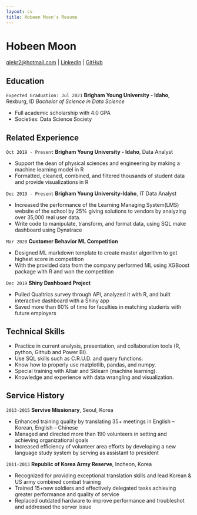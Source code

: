 ```yaml
---
layout: cv
title: Hobeen Moon's Resume
---
```

# Hobeen Moon

<div id="webaddress">
<a href="moo18024@byui.edu">qlekr2@hotmail.com</a>
| <a href="www.linkedin.com/in/hobeen-moon">LinkedIn</a>
| <a href="https://hobeen-moon.github.io/MoonHobeen_resume/.">GitHub</a>
</div>

<!-- https://www.monique.tech/the-art-of-markdown -->

## Education

`Expected Graduation: Jul 2021`
__Brigham Young University - Idaho__, Rexburg, ID 
*Bachelor of Science in Data Science*
- Full academic scholarship with 4.0 GPA
- Societies: Data Science Society

## Related Experience

`Oct 2019 - Present`
__Brigham Young University - Idaho__, Data Analyst 

- Support the dean of physical sciences and engineering by making a machine learning model in R
- Formatted, cleaned, combined, and filtered thousands of student data and provide visualizations in R 

`Dec 2019 - Present`
__Brigham Young University-Idaho__, IT Data Analyst 

- Increased the performance of the Learning Managing System(LMS) website of the school by 25%
giving solutions to vendors by analyzing over 35,000 real user data. 
- Write code to manipulate, transform, and format data, using SQL make dashboard using Dynatrace

`Mar 2020`
__Customer Behavior ML Competition__

- Designed ML markdown template to create master algorithm to get highest score in competition
- With the provided data from the company performed ML using XGBoost package with R and won the
competition

`Dec 2019`
__Shiny Dashboard Project__

- Pulled Qualtrics survey through API, analyzed it with R, and built interactive dashboard with a Shiny app 
- Saved more than 60% of time for faculties in matching students with future employers 

## Technical Skills
- Practice in current analysis, presentation, and collaboration tools (R, python, Github and Power BI).
- Use SQL skills such as C.R.U.D. and query functions.
- Know how to properly use matplotlib, pandas, and numpy.
- Special training with Altair and Sklearn (machine learning).
- Knowledge and experience with data wrangling and visualization.

## Service History

`2013-2015`
__Servive Missionary__, Seoul, Korea

- Enhanced training quality by translating 35+ meetings in English – Korean, English – Chinese
- Managed and directed more than 190 volunteers in setting and achieving organizational goals
- Increased efficiency of volunteer area efforts by developing a new language study system by serving as
assistant to president 

`2011-2013`
__Republic of Korea Army Reserve__, Incheon, Korea

- Recognized for providing exceptional translation skills and lead Korean & US army combined combat
training
- Trained 15+new soldiers and effectively delegated tasks achieving greater performance and quality of
service
- Replaced outdated hardware to improve performance and troubleshot and addressed the server issue

<!-- ### Footer Last updated: May 2013 -->



